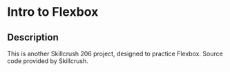 # Intro to Flexbox

## Description

This is another Skillcrush 206 project, designed to practice Flexbox. Source code provided by Skillcrush.